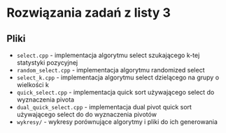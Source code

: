 # Rozwiązania zadań z listy 3

## Pliki
 - `select.cpp` - implementacja algorytmu select szukającego k-tej statystyki pozycyjnej
 - `random_select.cpp` - implementacja algorytmu randomized select
 - `select_k.cpp` - implementacja algorytmu select dzielącego na grupy o wielkości k
 - `quick_select.cpp` - implementacja quick sort używającego select do wyznaczenia pivota
 - `dual_quick_select.cpp` - implementacja dual pivot quick sort używającego select do do wyznaczenia pivotów
 - `wykresy/` - wykresy porównujące algorytmy i pliki do ich generowania
